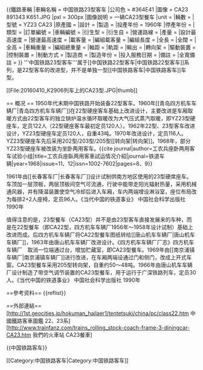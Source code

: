 {{鐵路車輛
|車輛名稱 = 中国铁路23型客车
|公司色 = #364E41
|圖像 = CA23 891343 K651.JPG
|pxl = 300px
|圖像說明 = 一辆CA23型餐车
|unit = 
|輛數 = 
|型號 = YZ23 CA23
|原產國 = 
|設計 = 
|製造 = 
|投產年份 = 1960年
|停產年份 = 
|類型 = 
|訂單編號 = 
|車輛編號 = 
|衍生型 = 
|衍生自 =
|營運路線 = 
|產量 = 
|設計最高速度 = 
|營運最高速度 = 
|載客量 =
|編組載客量 = 
|編組長度 = 
|全長 =
|全闊 =
|全高 = 
|車輛重量 = 
|編組總重量 = 
|軸距 = 
|軌距 = 
|輸出 = 
|轉向架 = 
|驅動裝置 = 
|控制裝置 = 
|制動方式 = 
|製造商 = 
|製造年份 = 
|投入服務日期 = 
|備註 = 
|全寬備註 = 
}}
'''中国铁路23型客车'''属于[[中国铁路22型客车|中国铁路22型客车]]系列，是22型客车的改进型，并不是单独一型[[中国铁路客车|中国铁路客车]]车型。

[[File:20160410_K2906列车上的CA23型.JPG|thumb]]

== 概况 ==
1950年代末期中国铁路开始装备22型客车。1960年[[青岛四方机车车辆厂|青岛四方机车车辆厂]]在22型硬座客车基础上改进设计，主要改进是车厢取暖方式由22型客车的独立锅炉温水循环取暖改为大气压式蒸汽取暖，即YZ23型硬座车，定员122人（22型硬座客车最初定员120人）。1962年22型、23型客车改进设计，YZ23型硬座车定员120人，自重43吨。1970年改进设计，定员116人。YZ23型硬座车先后采用202型/203型/205型[[转向架|转向架]]。1968年，部分YZ23型硬座车被改装为坐卧两用客车。<ref>{{cite journal|author=工农兵座卧两用客车试验小组|title=工农兵座臥两用客車試运情况介紹|journal=铁道车辆|year=1968|issue=11、12|issn=1002-7602|pages=8、9}}</ref>

1961年由[[长春客车厂|长春客车厂]]设计试制供南方地区使用的23型硬席座车。车顶加一层顶板，两层顶板间空气可流通，行驶中能带走阳光辐射热量，采用机械通风器，并有降温装置使空气冷却后进入车厢，车内两端增设淋浴室，座位布局改为每排2+2人座椅，定员96人。<ref>《当代中国的铁道事业》 中国社会科学出版社 1990年</ref>

值得注意的是，23型餐车（CA23型）并不是由23型客车直接发展来的车种，而是在22型餐车（即CA22型，四方机车车辆厂1956年～1958年设计试制）基础上改进而成。后四方机车车辆厂将CA22型餐车图纸转给[[唐山机车车辆厂|唐山机车车辆厂]]，1963年由唐山机车车辆厂改进设计。<ref>《四方机车车辆厂厂志》四方机车车辆厂</ref>　取消一位端通过台，增加贮藏室，即CA23型餐车。1969年由[[南京浦镇车辆厂|南京浦镇车辆厂]]进行改进，在车厢两端设通过门和侧门，改成上开式车窗。CA23型餐车采用205型转向架，自重约50～48吨。1966年由唐山机车车辆厂设计制造了带空气调节装置的CA23型餐车，用于运行于广深铁路列车，定员30人。<ref>《当代中国的铁道事业》 中国社会科学出版社 1990年</ref>

==參考资料==
{{reflist}}

==外部連結==
[http://1st.geocities.jp/hokuman_hailaer1/tentetsuki/china/pc/class22.htm 中國鐵路客車圖鑑 22、23系]<br/>
[http://www.trainfanz.com/trains_rolling_stock-coach-frame-3-diningcar-CA23.htm 我們的火車站 CA23餐車]


{{中国铁路客车}}

[[Category:中国铁路客车|Category:中国铁路客车]]